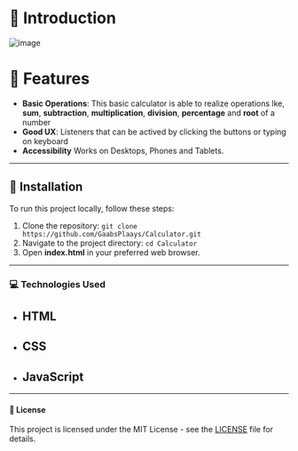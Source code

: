 <h1>📝 Introduction</h1>

![image](https://github.com/user-attachments/assets/f3966e65-cec4-408c-9a1a-dffdcd45f4d2)

# 📂 Features

- **Basic Operations**: This basic calculator is able to realize operations lke, **sum**, **subtraction**, **multiplication**, **division**, **percentage** and **root** of a number
- **Good UX**: Listeners that can be actived by clicking the buttons or typing on keyboard
- **Accessibility** Works on Desktops, Phones and Tablets.

---

<h2>🔧 Installation</h2>
To run this project locally, follow these steps:

1. Clone the repository: `git clone https://github.com/GaabsPlaays/Calculator.git`
2. Navigate to the project directory: `cd Calculator`
3. Open **index.html** in your preferred web browser.

---

<h3>💻 Technologies Used</h3>

- ## HTML
- ## CSS
- ## JavaScript

--- 

<h4>📄 License</h4>

This project is licensed under the MIT License - see the [LICENSE](LICENSE) file for details.
